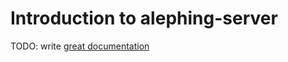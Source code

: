 # Introduction to alephing-server

TODO: write [great documentation](http://jacobian.org/writing/great-documentation/what-to-write/)
